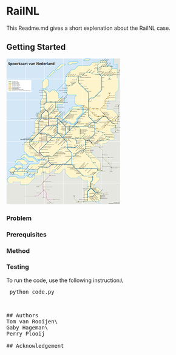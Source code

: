 # RailNL
This Readme.md gives a short explenation about the RailNL case.
## Getting Started
![Rail Map](doc/Rail_Map.png)
### Problem

### Prerequisites

### Method

### Testing
To run the code, use the following instruction:\
<pre> python code.py <pre>


## Authors
Tom van Rooijen\
Gaby Hageman\
Perry Plooij

## Acknowledgement


